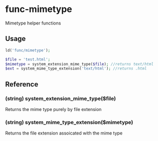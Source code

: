 func-mimetype
=============

Mimetype helper functions

Usage
----
```php
ld('func/mimetype');

$file = 'test.html';
$mimetype = system_extension_mime_type($file); //returns text/html
$ext = system_mime_type_extension('text/html'); //returns .html
```

Reference
----

### (string) system_extension_mime_type($file)
Returns the mime type purely by file extension

### (string) system_mime_type_extension($mimetype)
Returns the file extension assoicated with the mime type

